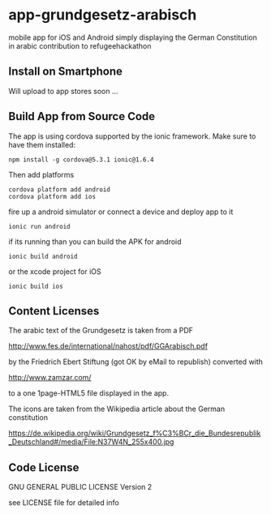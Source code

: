 # app-grundgesetz-arabisch

mobile app for iOS and Android simply displaying the German Constitution in arabic
contribution to refugeehackathon

## Install on Smartphone

Will upload to app stores soon ...

## Build App from Source Code

The app is using cordova supported by the ionic framework. Make sure to have them installed:

```
npm install -g cordova@5.3.1 ionic@1.6.4
```

Then add platforms

```
cordova platform add android
cordova platform add ios
```

fire up a android simulator or connect a device and deploy app to it

```
ionic run android
```

if its running than you can build the APK for android

```
ionic build android
```

or the xcode project for iOS

```
ionic build ios
```

## Content Licenses

The arabic text of the Grundgesetz is taken from a PDF

http://www.fes.de/international/nahost/pdf/GGArabisch.pdf

by the Friedrich Ebert Stiftung (got OK by eMail to republish) converted with

http://www.zamzar.com/

to a one 1page-HTML5 file displayed in the app.

The icons are taken from the Wikipedia article about the German constitution

https://de.wikipedia.org/wiki/Grundgesetz_f%C3%BCr_die_Bundesrepublik_Deutschland#/media/File:N37W4N_255x400.jpg

## Code License

GNU GENERAL PUBLIC LICENSE Version 2

see LICENSE file for detailed info
